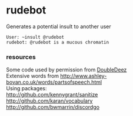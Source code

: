 # rudebot
Generates a potential insult to another user 
```
User: ~insult @rudebot
rudebot: @rudebot is a mucous chromatin
```

### resources
Some code used by permission from [DoubleDeez](https://github.com/DoubleDeez/discord-bots)  
Extensive words from http://www.ashley-bovan.co.uk/words/partsofspeech.html  
Using packages:  
http://github.com/kennygrant/sanitize  
http://github.com/karan/vocabulary  
http://github.com/bwmarrin/discordgo  

